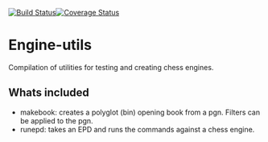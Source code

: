 [![Build Status](https://travis-ci.org/andrewbackes/engine-utils.svg?branch=master)](https://travis-ci.org/andrewbackes/engine-utils)[![Coverage Status](https://coveralls.io/repos/github/andrewbackes/engine-utils/badge.svg?branch=master)](https://coveralls.io/github/andrewbackes/engine-utils?branch=master)

# Engine-utils
Compilation of utilities for testing and creating chess engines.


## Whats included
- makebook: creates a polyglot (bin) opening book from a pgn. Filters can be applied to the pgn.
- runepd: takes an EPD and runs the commands against a chess engine.